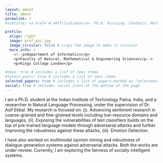 ```yaml
---
layout: about
title: about
permalink: /
#subtitle: <a href='#'>Affiliations</a>. Ph.D. Pursuing. Contacts. Moto. Etc.

profile:
  align: right
  image: prof_pic.jpg
  image_circular: false # crops the image to make it circular
  more_info: >
    <!--p>Department of Informatics</p>
    <p>Faculty of Natural, Mathematical & Engineering Sciences</p-->
    <p>Kings College London</p>

#news: true # includes a list of news items
#latest_posts: true # includes a list of news items
selected_papers: true # includes a list of papers marked as "selected={true}"
social: true # includes social icons at the bottom of the page
---
```


I am a Ph.D. student at the Indian Institute of Technology Patna, India, and a researcher in Natural Language Processing, under the supervision of Dr. Asif Ekbal. My research is focused on: (i). Advancing sentiment research in coarse-grained and fine-grained levels including low-resource domains and languages, (ii). Exposing the vulnerabilities of text classifiers builds on the top of pre-trained language models through adversarial attacks and further improving the robustness against these attacks, (iii). Emotion Detection.
 
I have also worked on multimodal opinion mining and robustness of dialogue generation systems against adversarial attacks. Both the works are under-review. Currently, I am exploring the fairness of socially intelligent systems.

